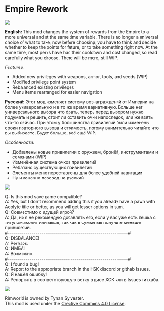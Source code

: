 # Empire Rework


<img src="https://i.imgur.com/svEwA2k.png">

**English:**
This mod changes the system of rewards from the Empire to a more universal and at the same time variable. There is no longer a universal choice of what to take, now before choosing, you have to think and decide whether to keep the points for future, or to take something right now. At the same time, most perks have had their cooldown and cost changed, so read carefully what you choose. There will be more, still WIP.

*Features:*
* Added new privileges with weapons, armor, tools, and seeds (WIP)
* Modified privilege point system
* Rebalanced existing privileges 
* Menu items rearranged for easier navigation

**Русский:**
Этот мод изменяет систему вознаграждений от Империи на более универсальную и в то же время вариативную.  Больше нет универсального выбора что брать, теперь перед выбором нужно подумать и решить, стоит ли оставить очки напоследок, или же взять что-то сейчас. При этом у большинства привилегий были изменены сроки повторного вызова и стоимость, потому внимательно читайте что вы выбираете. Будет больше, всё ещё WIP.

*Особенности:*
* Добавлены новые привилегии с оружием, бронёй, инструментами и семенами (WIP)
* Изменённая система очков привилегий
* Ребаланс существующих привилегий
* Элементы меню переставлены для более удобной навигации
* Ну и конечно перевод на русский

<img src="https://i.imgur.com/5KVUmeE.png">

Q: Is this mod save game compatible?<br>
A: Yes, but I don't recommend adding this if you already have a pawn with Acolyte title or better, as you will get lesser options in sum.<br>
Q: Совместимо с идущей игрой?<br>
A: Да, но я не рекомендую добавлять его, если у вас уже есть пешка с титулом аколит или выше, так как в сумме вы получите меньше привилегий.<br>
#-------------------------------------------------------------#<br>
Q: DISBALANCE!<br>
A: Perhaps.<br>
Q: ИМБА!<br>
A: Возможно.<br>
#-------------------------------------------------------------#<br>
Q: I found a bug!<br>
A: Report to the appropriate branch in the HSK discord or githab Issues.<br>
Q: Я нашёл ошибку!<br>
A: Репортить в соответствующую ветку в дисе ХСК или в Issues гитхаба.<br>

<img src="https://i.imgur.com/fdngbbh.png">

Rimworld is owned by Tynan Sylvester.<br>
This mod is used under the [Creative Commons 4.0 License](https://creativecommons.org/licenses/by-nc-sa/4.0/).
